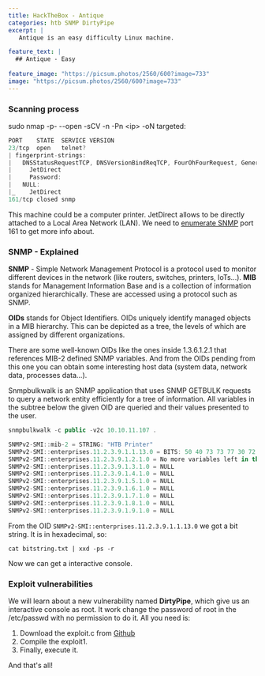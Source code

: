 ```yaml
---
title: HackTheBox - Antique 
categories: htb SNMP DirtyPipe
excerpt: | 
   Antique is an easy difficulty Linux machine.

feature_text: |
  ## Antique - Easy
  
feature_image: "https://picsum.photos/2560/600?image=733"
image: "https://picsum.photos/2560/600?image=733"
---
```


### Scanning process
sudo nmap -p- --open -sCV -n -Pn \<ip\> -oN targeted:
``` javascript
PORT    STATE  SERVICE VERSION
23/tcp  open   telnet?
| fingerprint-strings: 
|   DNSStatusRequestTCP, DNSVersionBindReqTCP, FourOhFourRequest, GenericLines, GetRequest, HTTPOptions, Help, JavaRMI, Kerberos, LANDesk-RC, LDAPBindReq, LDAPSearchReq, LPDString, NCP, NotesRPC, RPCCheck, RTSPRequest, SIPOptions, SMBProgNeg, SSLSessionReq, TLSSessionReq, TerminalServer, TerminalServerCookie, WMSRequest, X11Probe, afp, giop, ms-sql-s, oracle-tns, tn3270: 
|     JetDirect
|     Password:
|   NULL: 
|_    JetDirect
161/tcp closed snmp
```
This machine could be a computer printer. JetDirect allows to be directly attached to a Local Area Network (LAN). We need to [enumerate SNMP](https://book.hacktricks.xyz/network-services-pentesting/pentesting-snmp#snmp-explained) port 161 to get more info about.

### SNMP - Explained 
**SNMP** - Simple Network Management Protocol is a protocol used to monitor different devices in the network (like routers, switches, printers, IoTs...). **MIB** stands for Management Information Base and is a collection of information organized hierarchically. These are accessed using a protocol such as SNMP.

**OIDs** stands for Object Identifiers. OIDs uniquely identify managed objects in a MIB hierarchy. This can be depicted as a tree, the levels of which are assigned by different organizations.

There are some well-known OIDs like the ones inside 1.3.6.1.2.1 that references MIB-2 defined SNMP variables. And from the OIDs pending from this one you can obtain some interesting host data (system data, network data, processes data...).

Snmpbulkwalk is an SNMP application that uses SNMP GETBULK requests to query a network entity efficiently for a tree of information. All variables in the subtree below the given OID are queried and their values presented to the user.
``` javascript
snmpbulkwalk -c public -v2c 10.10.11.107 .
```
``` javascript 
SNMPv2-SMI::mib-2 = STRING: "HTB Printer"
SNMPv2-SMI::enterprises.11.2.3.9.1.1.13.0 = BITS: 50 40 73 73 77 30 72 64 40 31 32 33 21 21 31 32 33 1 3 9 17 18 19 22 23 25 26 27 30 31 33 34 35 37 38 39 42 43 49 50 51 54 57 58 61 65 74 75 79 82 83 86 90 91 94 95 98 103 106 111 114 115 119 122 123 126 130 131 134 135
SNMPv2-SMI::enterprises.11.2.3.9.1.2.1.0 = No more variables left in this MIB View (It is past the end of the MIB tree)
SNMPv2-SMI::enterprises.11.2.3.9.1.3.1.0 = NULL
SNMPv2-SMI::enterprises.11.2.3.9.1.4.1.0 = NULL
SNMPv2-SMI::enterprises.11.2.3.9.1.5.1.0 = NULL
SNMPv2-SMI::enterprises.11.2.3.9.1.6.1.0 = NULL
SNMPv2-SMI::enterprises.11.2.3.9.1.7.1.0 = NULL
SNMPv2-SMI::enterprises.11.2.3.9.1.8.1.0 = NULL
SNMPv2-SMI::enterprises.11.2.3.9.1.9.1.0 = NULL
```
From the OID `SNMPv2-SMI::enterprises.11.2.3.9.1.1.13.0` we got a bit string. It is in hexadecimal, so:
``` 
cat bitstring.txt | xxd -ps -r
```
Now we can get a interactive console.


### Exploit vulnerabilities
We will learn about a new vulnerability named **DirtyPipe**, which give us an interactive console as root. It work change the password of root in the /etc/passwd with no permission to do it. All you need is:
1. Download the exploit.c from [Github](https://github.com/AlexisAhmed/CVE-2022-0847-DirtyPipe-Exploits)
2. Compile the exploit1.
3. Finally, execute it.

And that's all!
